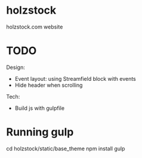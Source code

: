 # holzstock
holzstock.com website

# TODO

Design:

- Event layout: using Streamfield block with events
- Hide header when scrolling


Tech:

- Build js with gulpfile


# Running gulp

cd holzstock/static/base_theme
npm install
gulp